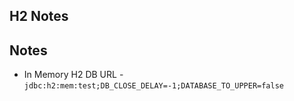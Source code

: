 ## H2 Notes

## Notes
* In Memory H2 DB URL - `jdbc:h2:mem:test;DB_CLOSE_DELAY=-1;DATABASE_TO_UPPER=false`